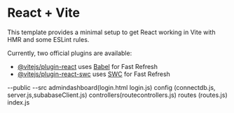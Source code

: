 # React + Vite

This template provides a minimal setup to get React working in Vite with HMR and some ESLint rules.

Currently, two official plugins are available:

- [@vitejs/plugin-react](https://github.com/vitejs/vite-plugin-react/blob/main/packages/plugin-react/README.md) uses [Babel](https://babeljs.io/) for Fast Refresh
- [@vitejs/plugin-react-swc](https://github.com/vitejs/vite-plugin-react-swc) uses [SWC](https://swc.rs/) for Fast Refresh



--public
--src
    admindashboard(login.html login.js)
    config (connectdb.js, server.js,subabaseClient.js)
    controllers(routecontrollers.js)
    routes (routes.js)
    index.js 


